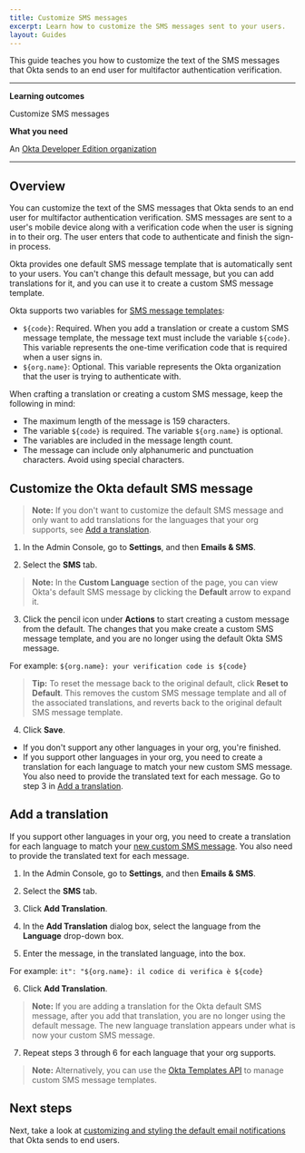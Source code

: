 ```yaml
---
title: Customize SMS messages
excerpt: Learn how to customize the SMS messages sent to your users.
layout: Guides
---
```


This guide teaches you how to customize the text of the SMS messages that Okta sends to an end user for multifactor authentication verification.

---

**Learning outcomes**

Customize SMS messages

**What you need**

An [Okta Developer Edition organization](/signup)

---

## Overview

You can customize the text of the SMS messages that Okta sends to an end user for multifactor authentication verification. SMS messages are sent to a user's mobile device along with a verification code when the user is signing in to their org. The user enters that code to authenticate and finish the sign-in process.

Okta provides one default SMS message template that is automatically sent to your users. You can't change this default message, but you can add translations for it, and you can use it to create a custom SMS message template.

Okta supports two variables for [SMS message templates](/docs/reference/api/templates/):

* `${code}`: Required. When you add a translation or create a custom SMS message template, the message text must include the variable `${code}`. This variable represents the one-time verification code that is required when a user signs in.
* `${org.name}`: Optional. This variable represents the Okta organization that the user is trying to authenticate with.

When crafting a translation or creating a custom SMS message, keep the following in mind:

* The maximum length of the message is 159 characters.
* The variable `${code}` is required. The variable `${org.name}` is optional.
* The variables are included in the message length count.
* The message can include only alphanumeric and punctuation characters. Avoid using special characters.

## Customize the Okta default SMS message

> **Note:**  If you don't want to customize the default SMS message and only want to add translations for the languages that your org supports, see [Add a translation](#add-a-translation).

1. In the Admin Console, go to **Settings**, and then **Emails & SMS**.

2. Select the **SMS** tab.

> **Note:** In the **Custom Language** section of the page, you can view Okta's default SMS message by clicking the **Default** arrow to expand it.

3. Click the pencil icon under **Actions** to start creating a custom message from the default. The changes that you make create a custom SMS message template, and you are no longer using the default Okta SMS message.

For example: `${org.name}: your verification code is ${code}`

> **Tip:** To reset the message back to the original default, click **Reset to Default**. This removes the custom SMS message template and all of the associated translations, and reverts back to the original default SMS message template.

4. Click **Save**.

* If you don't support any other languages in your org, you're finished.
* If you support other languages in your org, you need to create a translation for each language to match your new custom SMS message. You also need to provide the translated text for each message. Go to step 3 in [Add a translation](#add-a-translation).

## Add a translation

If you support other languages in your org, you need to create a translation for each language to match your [new custom SMS message](#overview). You also need to provide the translated text for each message.

1. In the Admin Console, go to **Settings**, and then **Emails & SMS**.

2. Select the **SMS** tab.

3. Click **Add Translation**.

4. In the **Add Translation** dialog box, select the language from the **Language** drop-down box.

5. Enter the message, in the translated language, into the box.

For example: `it": "${org.name}: il codice di verifica è ${code}`

6. Click **Add Translation**.

> **Note:** If you are adding a translation for the Okta default SMS message, after you add that translation, you are no longer using the default message. The new language translation appears under what is now your custom SMS message.

7. Repeat steps 3 through 6 for each language that your org supports.

> **Note:** Alternatively, you can use the [Okta Templates API](/docs/reference/api/templates/) to manage custom SMS message templates.

## Next steps

Next, take a look at [customizing and styling the default email notifications](/docs/guides/email-customization/) that Okta sends to end users.